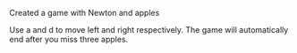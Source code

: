Created a game with Newton and apples

Use a and d to move left and right respectively. The game will automatically end after you miss three apples. 